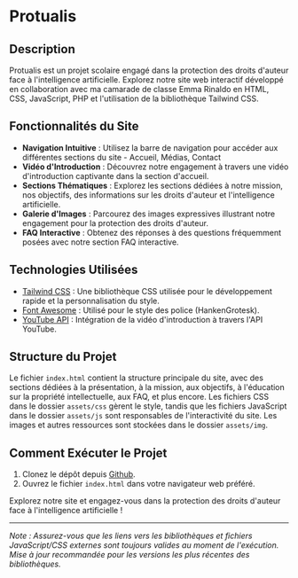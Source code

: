# Protualis

## Description

Protualis est un projet scolaire engagé dans la protection des droits d'auteur face à l'intelligence artificielle.
Explorez notre site web interactif développé en collaboration avec ma camarade de classe Emma Rinaldo en HTML, CSS, JavaScript, PHP et l'utilisation de la bibliothèque Tailwind CSS.

## Fonctionnalités du Site
- **Navigation Intuitive** : Utilisez la barre de navigation pour accéder aux différentes sections du site - Accueil, Médias, Contact
- **Vidéo d'Introduction** : Découvrez notre engagement à travers une vidéo d'introduction captivante dans la section d'accueil.
- **Sections Thématiques** : Explorez les sections dédiées à notre mission, nos objectifs, des informations sur les droits d'auteur et l'intelligence artificielle.
- **Galerie d'Images** : Parcourez des images expressives illustrant notre engagement pour la protection des droits d'auteur.
- **FAQ Interactive** : Obtenez des réponses à des questions fréquemment posées avec notre section FAQ interactive.

## Technologies Utilisées
- [Tailwind CSS](https://tailwindcss.com/) : Une bibliothèque CSS utilisée pour le développement rapide et la personnalisation du style.
- [Font Awesome](https://fontawesome.com/) :  Utilisé pour le style des police (HankenGrotesk).
- [YouTube API](https://developers.google.com/youtube/v3) : Intégration de la vidéo d'introduction à travers l'API YouTube.

## Structure du Projet

Le fichier `index.html` contient la structure principale du site, avec des sections dédiées à la présentation, à la mission, aux objectifs, à l'éducation sur la propriété intellectuelle, aux FAQ, et plus encore. Les fichiers CSS dans le dossier `assets/css` gèrent le style, tandis que les fichiers JavaScript dans le dossier `assets/js` sont responsables de l'interactivité du site. Les images et autres ressources sont stockées dans le dossier `assets/img`.

## Comment Exécuter le Projet

1. Clonez le dépôt depuis [Github](https://marianne002.github.io/protualis/).
2. Ouvrez le fichier `index.html` dans votre navigateur web préféré.

Explorez notre site et engagez-vous dans la protection des droits d'auteur face à l'intelligence artificielle !

---

*Note : Assurez-vous que les liens vers les bibliothèques et fichiers JavaScript/CSS externes sont toujours valides au moment de l'exécution. Mise à jour recommandée pour les versions les plus récentes des bibliothèques.*
